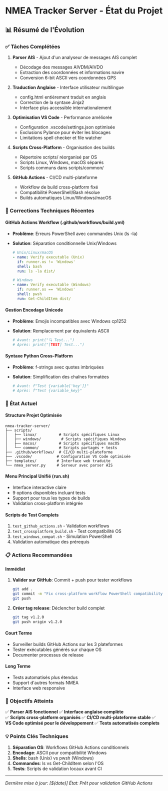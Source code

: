 # NMEA Tracker Server - État du Projet

## 📊 Résumé de l'Évolution

### ✅ Tâches Complétées

1. **Parser AIS** - Ajout d'un analyseur de messages AIS complet
   - Décodage des messages AIVDM/AIVDO
   - Extraction des coordonnées et informations navire
   - Conversion 6-bit ASCII vers coordonnées GPS

2. **Traduction Anglaise** - Interface utilisateur multilingue
   - config.html entièrement traduit en anglais
   - Correction de la syntaxe Jinja2
   - Interface plus accessible internationalement

3. **Optimisation VS Code** - Performance améliorée
   - Configuration .vscode/settings.json optimisée
   - Exclusions Pylance pour éviter les blocages
   - Limitations spell checker et file watcher

4. **Scripts Cross-Platform** - Organisation des builds
   - Répertoire scripts/ réorganisé par OS
   - Scripts Linux, Windows, macOS séparés
   - Scripts communs dans scripts/common/

5. **GitHub Actions** - CI/CD multi-plateforme
   - Workflow de build cross-platform fixé
   - Compatibilité PowerShell/Bash résolue
   - Builds automatiques Linux/Windows/macOS

### 🔧 Corrections Techniques Récentes

#### GitHub Actions Workflow (.github/workflows/build.yml)

- **Problème**: Erreurs PowerShell avec commandes Unix (ls -la)
- **Solution**: Séparation conditionnelle Unix/Windows

  ```yaml
  # Unix/Linux/macOS
  - name: Verify executable (Unix)
    if: runner.os != 'Windows'
    shell: bash
    run: ls -la dist/
  
  # Windows
  - name: Verify executable (Windows)
    if: runner.os == 'Windows'
    shell: pwsh
    run: Get-ChildItem dist/
  ```

#### Gestion Encodage Unicode

- **Problème**: Emojis incompatibles avec Windows cp1252
- **Solution**: Remplacement par équivalents ASCII

  ```python
  # Avant: print("🔍 Test...")
  # Après: print("[TEST] Test...")
  ```

#### Syntaxe Python Cross-Platform

- **Problème**: f-strings avec quotes imbriquées
- **Solution**: Simplification des chaînes formatées

  ```python
  # Avant: f"Test {variable['key']}"
  # Après: f"Test {variable_key}"
  ```

### 🚀 État Actuel

#### Structure Projet Optimisée

```text
nmea-tracker-server/
├── scripts/
│   ├── linux/          # Scripts spécifiques Linux
│   ├── windows/         # Scripts spécifiques Windows
│   ├── macos/          # Scripts spécifiques macOS
│   └── common/         # Scripts partagés + tests
├── .github/workflows/  # CI/CD multi-plateforme
├── .vscode/           # Configuration VS Code optimisée
├── templates/         # Interface web traduite
└── nmea_server.py     # Serveur avec parser AIS
```

#### Menu Principal Unifié (run.sh)

- Interface interactive claire
- 9 options disponibles incluant tests
- Support pour tous les types de builds
- Validation cross-platform intégrée

#### Scripts de Test Complets

1. `test_github_actions.sh` - Validation workflows
2. `test_crossplatform_build.sh` - Test compatibilité OS
3. `test_windows_compat.sh` - Simulation PowerShell
4. Validation automatique des prérequis

### 📋 Actions Recommandées

#### Immédiat

1. **Valider sur GitHub**: Commit + push pour tester workflows

   ```bash
   git add .
   git commit -m "Fix cross-platform workflow PowerShell compatibility"
   git push
   ```

2. **Créer tag release**: Déclencher build complet

   ```bash
   git tag v1.2.0
   git push origin v1.2.0
   ```

#### Court Terme

- Surveiller builds GitHub Actions sur les 3 plateformes
- Tester exécutables générés sur chaque OS
- Documenter processus de release

#### Long Terme

- Tests automatisés plus étendus
- Support d'autres formats NMEA
- Interface web responsive

### 🎯 Objectifs Atteints

✅ **Parser AIS fonctionnel**
✅ **Interface anglaise complète**  
✅ **Scripts cross-platform organisés**
✅ **CI/CD multi-plateforme stable**
✅ **VS Code optimisé pour le développement**
✅ **Tests automatisés complets**

### 💡 Points Clés Techniques

1. **Séparation OS**: Workflows GitHub Actions conditionnels
2. **Encodage**: ASCII pour compatibilité Windows
3. **Shells**: bash (Unix) vs pwsh (Windows)
4. **Commandes**: ls vs Get-ChildItem selon l'OS
5. **Tests**: Scripts de validation locaux avant CI

---
*Dernière mise à jour: [$(date)]*
*État: Prêt pour validation GitHub Actions*
